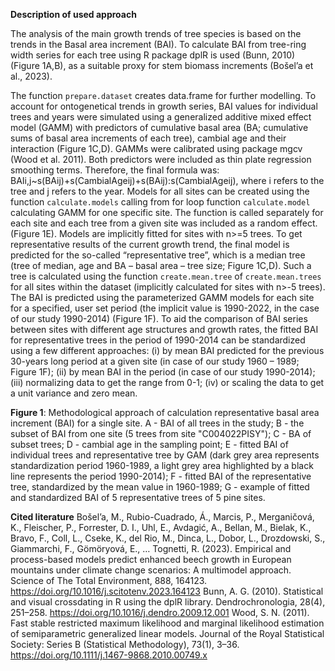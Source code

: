**Description of used approach**

The analysis of the main growth trends of tree species is based on the trends in the Basal area increment (BAI). To calculate BAI from tree-ring width series for each tree using R package dplR is used (Bunn, 2010) (Figure 1A,B), as a suitable proxy for stem biomass increments (Bošel’a et al., 2023). 

The function `prepare.dataset` creates data.frame for further modelling.
To account for ontogenetical trends in growth series, BAI values for individual trees and years were simulated using a generalized additive mixed effect model (GAMM) with predictors of cumulative basal area (BA; cumulative sums of basal area increments of each tree), cambial age and their interaction  (Figure 1C,D). GAMMs were calibrated using package mgcv (Wood et al. 2011). Both predictors were included as  thin plate regression smoothing terms. Therefore, the final formula was: BAIi,j~s(BAij)+s(CambialAgeij)+s(BAij):s(CambialAgeij), where i refers to the tree and j refers to the year. Models for all sites can be created using the function `calculate.models` calling from for loop function `calculate.model` calculating GAMM for one specific site. The function is called separately for each site and each tree from a given site was included as a random effect. (Figure 1E). Models are implicitly fitted for sites with n>=5 trees.
To get representative results of the current growth trend, the final model is predicted for the so-called “representative tree”, which is a median tree (tree of median, age and BA – basal area – tree size; Figure 1C,D). Such a tree is calculated using the function `create.mean.tree` of `create.mean.trees` for all sites within the dataset (implicitly calculated for sites with n>-5 trees).
The BAI is predicted using the parameterized GAMM models for each site for a specified, user set period (the implicit value is 1990-2022, in the case of our study 1990-2014) (Figure 1F). To aid the comparison of BAI series between sites with different age structures and growth rates, the fitted BAI for representative trees in the period of 1990-2014 can be standardized using a few different approaches: (i) by mean BAI predicted for the previous 30-years long period at a given site (in case of our study 1960 – 1989; Figure 1F); (ii) by mean BAI in the period (in case of our study 1990-2014); (iii) normalizing data to get the range from 0-1; (iv) or scaling the data to get a unit variance and zero mean.


**Figure 1**: Methodological approach of calculation representative basal area increment (BAI) for a single site. A - BAI of all trees in the study; B - the subset of BAI from one site (5 trees from site "C004022PISY"); C - BA of subset trees; D - cambial age in the sampling point; E - fitted BAI of individual trees and representative tree by GAM (dark grey area represents standardization period 1960-1989, a light grey area highlighted by a black line represents the period 1990-2014); F - fitted BAI of the representative tree, standardized by the mean value in 1960-1989; G - example of fitted and standardized BAI of 5 representative trees of 5 pine sites.

**Cited literature**
Bošel’a, M., Rubio-Cuadrado, Á., Marcis, P., Merganičová, K., Fleischer, P., Forrester, D. I., Uhl, E., Avdagić, A., Bellan, M., Bielak, K., Bravo, F., Coll, L., Cseke, K., del Rio, M., Dinca, L., Dobor, L., Drozdowski, S., Giammarchi, F., Gömöryová, E., … Tognetti, R. (2023). Empirical and process-based models predict enhanced beech growth in European mountains under climate change scenarios: A multimodel approach. Science of The Total Environment, 888, 164123. https://doi.org/10.1016/j.scitotenv.2023.164123
Bunn, A. G. (2010). Statistical and visual crossdating in R using the dplR library. Dendrochronologia, 28(4), 251–258. https://doi.org/10.1016/j.dendro.2009.12.001
Wood, S. N. (2011). Fast stable restricted maximum likelihood and marginal likelihood estimation of semiparametric generalized linear models. Journal of the Royal Statistical Society: Series B (Statistical Methodology), 73(1), 3–36. https://doi.org/10.1111/j.1467-9868.2010.00749.x

